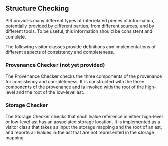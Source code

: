 ## Structure Checking

PIR provides many different types of interrelated pieces of information,
potentially provided by different parties, from different sources, and by
different tools. To be useful, this information should be consistent and
complete.

The following visitor classes provide definitions and implementations of
different aspects of consistency and completeness.

### Provenance Checker (not yet provided)

The Provenance Checker checks the three components of the provenance for
consistency and completeness. It is constructed with the three components
of the provenance and is invoked with the root of the high-level and the
root of the low-level ast.


### Storage Checker

The Storage Checker checks that each lvalue reference in either high-level
or low-level ast has an associated storage location. It is implemented as
a visitor class that takes as input the storage mapping and the root of
an ast, and reports all lvalues in the ast that are not represented in the
storage mapping.